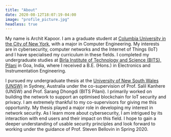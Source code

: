 ```yaml
---
title: "About"
date: 2020-08-12T18:07:19-04:00
image: "profile_picture.jpg"
headless: true
---
```


My name is Archit Kapoor. I am a graduate student at [Columbia University in the City of New York](https://engineering.columbia.edu/), with a major in Computer Engineering. My interests are in cybersecurity, computer networks and the Internet of Things (IoT) and I have specialised my curriculum in these fields. I completed my undergraduate studies at [Birla Institute of Technology and Science (BITS), Pilani](https://www.bits-pilani.ac.in/goa/) in Goa, India, where I received a B.E. (Hons.) in Electronics and Instrumentation Engineering.

I pursued my undergraduate thesis at the [University of New South Wales (UNSW)](https://www.engineering.unsw.edu.au/) in Sydney, Australia under the co-supervision of Prof. Salil Kanhere (UNSW) and Prof. Sarang Dhongdi (BITS Pilani). I primarily worked on building the network to support an optimised blockchain for IoT security and privacy. I am extremely thankful to my co-supervisors for giving me this opportunity. My thesis played a major role in developing my interest in network security. As I learn more about cybersecurity, I am intrigued by its interaction with end users and their impact on this field. I hope to gain a deeper understanding of usable security principles and look forward to working under the guidance of Prof. Steven Bellovin in Spring 2020.



